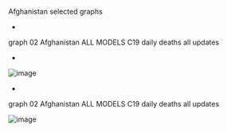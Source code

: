 Afghanistan selected graphs

*

graph 02 Afghanistan ALL MODELS C19 daily deaths all updates

*

![image](https://github.com/pourmalek/CovidLongitudinal/assets/30849720/501f058a-7a70-492f-8ec8-30f3d34024c2)

*

graph 02 Afghanistan ALL MODELS C19 daily deaths all updates

![image](https://github.com/pourmalek/CovidLongitudinal/assets/30849720/763d2f6a-ada4-42be-bd4c-a7ecaa9e3574)




